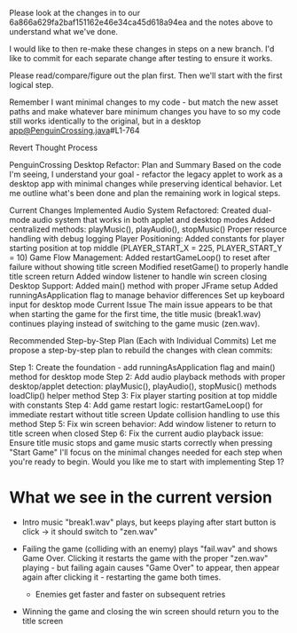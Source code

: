 
Please look at the changes in to our 6a866a629fa2baf151162e46e34ca45d618a94ea and the notes above to understand what we've done. 

I would like to then re-make these changes in steps on a new branch. I'd like to commit for each separate change after testing to ensure it works.

Please read/compare/figure out the plan first. Then we'll start with the first logical step.

Remember I want minimal changes to my code - but match the new asset paths and make whatever bare minimum changes you have to so my code still works identically to the original, but in a desktop app@PenguinCrossing.java#L1-764 




Revert
Thought Process



PenguinCrossing Desktop Refactor: Plan and Summary
Based on the code I'm seeing, I understand your goal - refactor the legacy applet to work as a desktop app with minimal changes while preserving identical behavior. Let me outline what's been done and plan the remaining work in logical steps.

Current Changes Implemented
Audio System Refactored:
Created dual-mode audio system that works in both applet and desktop modes
Added centralized methods: playMusic(), playAudio(), stopMusic()
Proper resource handling with debug logging
Player Positioning:
Added constants for player starting position at top middle (PLAYER_START_X = 225, PLAYER_START_Y = 10)
Game Flow Management:
Added restartGameLoop() to reset after failure without showing title screen
Modified resetGame() to properly handle title screen return
Added window listener to handle win screen closing
Desktop Support:
Added main() method with proper JFrame setup
Added runningAsApplication flag to manage behavior differences
Set up keyboard input for desktop mode
Current Issue
The main issue appears to be that when starting the game for the first time, the title music (break1.wav) continues playing instead of switching to the game music (zen.wav).

Recommended Step-by-Step Plan (Each with Individual Commits)
Let me propose a step-by-step plan to rebuild the changes with clean commits:

Step 1: Create the foundation - add runningAsApplication flag and main() method for desktop mode
Step 2: Add audio playback methods with proper desktop/applet detection:
playMusic(), playAudio(), stopMusic() methods
loadClip() helper method
Step 3: Fix player starting position at top middle with constants
Step 4: Add game restart logic:
restartGameLoop() for immediate restart without title screen
Update collision handling to use this method
Step 5: Fix win screen behavior:
Add window listener to return to title screen when closed
Step 6: Fix the current audio playback issue:
Ensure title music stops and game music starts correctly when pressing "Start Game"
I'll focus on the minimal changes needed for each step when you're ready to begin. Would you like me to start with implementing Step 1?


# What we see in the current version
- Intro music "break1.wav" plays, but keeps playing after start button is click -> it should switch to "zen.wav"

- Failing the game (colliding with an enemy) plays "fail.wav" and shows Game Over. Clicking it restarts the game with the proper "zen.wav" playing - but failing again causes "Game Over" to appear, then appear again after clicking it - restarting the game both times. 
    - Enemies get faster and faster on subsequent retries

- Winning the game and closing the win screen should return you to the title screen
